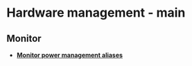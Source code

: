
# Hardware management - main

## Monitor

* [**Monitor power management aliases**](monitor/monitor-power-management.aliases)

